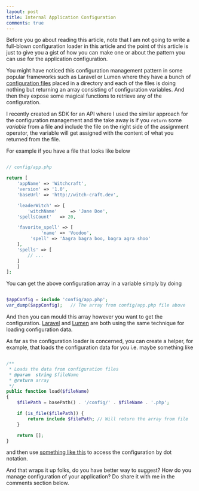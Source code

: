 ```yaml
---
layout: post
title: Internal Application Configuration
comments: true
---
```


Before you go about reading this article, note that I am not going to write a full-blown configuration loader in this article and the point of this article is just to give you a gist of how you can make one or about the pattern you can use for the application configuration. 

You might have noticed this configuration management pattern in some popular frameworks such as Laravel or Lumen where they have a bunch of [configuration files](https://github.com/laravel/laravel/tree/master/config) placed in a directory and each of the files is doing nothing but returning an array consisting of configuration variables. And then they expose some magical functions to retrieve any of the configuration.

I recently created an SDK for an API where I used the similar approach for the configuration management and the take away is if you `return` some *variable* from a file and include the file on the right side of the assignment operator, the variable will get assigned with the content of what you returned from the file.

For example if you have a file that looks like below

```php

// config/app.php

return [
    'appName' => 'Witchcraft',
    'version' => '1.0',
    'baseUrl' => 'http://witch-craft.dev',

    'leaderWitch' => [
        'witchName' 	=> 'Jane Doe',
	'spellsCount' 	=> 20,

	'favorite_spell' => [
             'name' => 'Voodoo',
	     'spell' => 'Aagra bagra boo, bagra agra shoo'
	],
	'spells' => [
	    // ...
	]
    ]
];

```

You can get the above configuration array in a variable simply by doing

```php

$appConfig = include 'config/app.php';
var_dump($appConfig);	// The array from config/app.php file above
```

And then you can mould this array however you want to get the configuration. [Laravel](https://github.com/laravel/framework/blob/master/src/Illuminate/Foundation/Bootstrap/LoadConfiguration.php#L57) and [Lumen](https://github.com/laravel/lumen-framework/blob/5.2/src/Application.php#L569) are both using the same technique for loading configuration data. 

As far as the configuration loader is concerned, you can create a helper, for example, that loads the configuration data for you i.e. maybe something like

```php

/**
 * Loads the data from configuration files
 * @param  string $fileName
 * @return array
 */
public function load($fileName)
{
    $filePath = basePath() . '/config/' . $fileName . '.php';

    if (is_file($filePath)) {
        return include $filePath; // Will return the array from file
    }

    return [];
}
```

and then use [something like this](https://github.com/maciejczyzewski/bottomline/blob/master/src/__/collections/get.php) to access the configuration by dot notation. 

And that wraps it up folks, do you have better way to suggest? How do you manage configuration of your application? Do share it with me in the comments section below.


